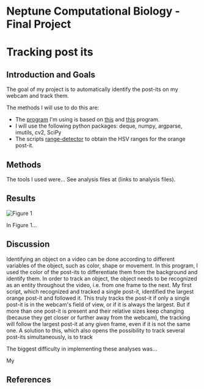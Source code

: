 # Neptune Computational Biology - Final Project


# Tracking post its

## Introduction and Goals

The goal of my project is to automatically identify the post-its on my webcam and track them.

The methods I will use to do this are:
* The [program](https://github.com/davidpuga/neptune_final_project/blob/master/tracking.py) I'm using is based on [this](http://www.pyimagesearch.com/2015/09/14/ball-tracking-with-opencv/) and [this](http://www.pyimagesearch.com/2015/09/21/opencv-track-object-movement/) program.
* I will use the following python packages: deque, numpy, argparse, imutils, cv2, SciPy
* The scripts [range-detector](https://github.com/jrosebr1/imutils/blob/master/bin/range-detector) to obtain the HSV ranges for the orange post-it.


## Methods

The tools I used were... See analysis files at (links to analysis files).

## Results

![Figure 1](./Figure1.png?raw=true)

In Figure 1...

## Discussion

Identifying an object on a video can be done according to different variables of the object, such as color, shape or movement. In this program, I used the color of the post-its to differentiate them from the background and identify them.
In order to track an object, the object needs to be recognized as an entity throughout the video, i.e. from one frame to the next. My first script, which recognized and tracked a single post-it, identified the largest orange post-it and followed it. This truly tracks the post-it if only a single post-it is in the webcam's field of view, or if it is always the largest. But if more than one post-it is present and their relative sizes keep changing (because they get closer or further away from the webcam), the tracking will follow the largest post-it at any given frame, even if it is not the same one.
A solution to this, which also opens the possibility to track several post-its simultaneously, is to track 

The biggest difficulty in implementing these analyses was...

My

## References


